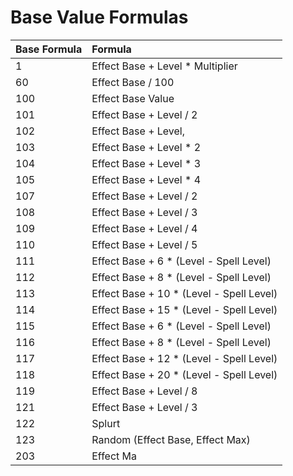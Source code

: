 # Base Value Formulas

| Base Formula | Formula |
| :--- | :--- |
| 1 | Effect Base + Level \* Multiplier |
| 60 | Effect Base / 100 |
| 100 | Effect Base Value |
| 101 | Effect Base + Level / 2 |
| 102 | Effect Base + Level, |
| 103 | Effect Base + Level \* 2 |
| 104 | Effect Base + Level \* 3 |
| 105 | Effect Base + Level \* 4 |
| 107 | Effect Base + Level / 2 |
| 108 | Effect Base + Level / 3 |
| 109 | Effect Base + Level / 4 |
| 110 | Effect Base + Level / 5 |
| 111 | Effect Base + 6 \* \(Level - Spell Level\) |
| 112 | Effect Base + 8 \* \(Level - Spell Level\) |
| 113 | Effect Base + 10 \* \(Level - Spell Level\) |
| 114 | Effect Base + 15 \* \(Level - Spell Level\) |
| 115 | Effect Base + 6 \* \(Level - Spell Level\) |
| 116 | Effect Base + 8 \* \(Level - Spell Level\) |
| 117 | Effect Base + 12 \* \(Level - Spell Level\) |
| 118 | Effect Base + 20 \* \(Level - Spell Level\) |
| 119 | Effect Base + Level / 8 |
| 121 | Effect Base + Level / 3 |
| 122 | Splurt |
| 123 | Random \(Effect Base, Effect Max\) |
| 203 | Effect Ma |

